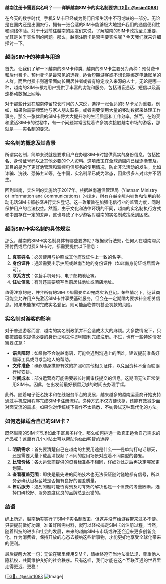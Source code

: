 **越南注册卡需要实名吗？——详解越南SIM卡的实名制要求[[TG💪+ @esim1088](https://t.me/s/esim1088)]**

在今天的数字时代，手机SIM卡已经成为我们日常生活中不可或缺的一部分。无论是在国内还是出国旅行，拥有一张合适的SIM卡能够极大地提升我们的通信便利性和网络体验。对于计划前往越南的朋友们来说，了解越南的SIM卡政策至关重要，尤其是关于实名制的问题。那么，越南注册卡是否需要实名呢？今天我们就来详细探讨一下。

### 越南SIM卡的种类与用途

首先，让我们了解一下越南的SIM卡种类。越南的SIM卡主要分为两种：预付费卡和后付费卡。预付费卡是最常见的选择，适合短期游客或不想长期绑定电话账单的人群。而后付费卡则通常面向长期居住者或者有稳定收入来源的人士。无论是哪一种，越南的SIM卡都为用户提供了丰富的功能和服务，包括语音通话、短信以及高速移动数据上网等。

对于那些计划在越南停留较长时间的人来说，选择一张合适的SIM卡尤为重要。例如，如果你需要频繁地与家人朋友联系，或者需要使用大量的移动数据来处理工作事务，那么一张优质的SIM卡将大大提升你的生活质量和工作效率。然而，在购买和激活SIM卡的过程中，有一个问题常常困扰着许多初次接触越南市场的游客，那就是——实名制的要求。

### 实名制的概念及其背景

所谓实名制，简单来说就是要求用户在办理SIM卡时提供真实的身份信息，包括姓名、身份证号码以及其他必要的个人资料。这项政策在全球范围内已经逐渐普及，其目的是为了更好地管理和监控电信服务的使用情况，防止非法活动的发生，比如诈骗、洗钱、恐怖主义等。在中国，实名制早已成为常态，因此很多人对此并不陌生。

回到越南，实名制的实施始于2017年。根据越南通信管理局（Vietnam Ministry of Information and Communications）的规定，所有在越南境内销售和使用的移动电话SIM卡都必须进行实名登记。这一政策旨在加强电信行业的监管力度，同时保护用户的合法权益。然而，由于文化和法律环境的不同，越南的实名制执行方式和中国存在一定的差异，这也导致了不少游客对越南的实名制政策感到困惑。

### 越南SIM卡实名制的具体规定

那么，越南的SIM卡实名制具体有哪些要求呢？根据现行法规，任何人在越南购买预付费或后付费SIM卡时，都需要提供以下信息：

1. **真实姓名**：必须使用与护照或其他有效证件上一致的名字。
2. **身份证件**：通常需要出示护照或越南当地的身份证件（如越南身份证或居留许可）。
3. **联系方式**：包括手机号码、电子邮箱地址等。
4. **住址信息**：有时还需要填写当前居住地址或酒店地址。

值得注意的是，并非所有的SIM卡都需要立即完成实名登记。某些情况下，运营商可能会允许用户先激活SIM卡并享受基础服务，但会在一定期限内要求补全相关信息。如果未能按时完成实名登记，则可能面临停机甚至罚款的风险。

### 实名制对游客的影响

对于普通游客而言，越南的实名制政策并不会造成太大的麻烦。大多数情况下，只要按照要求提供必要的身份证明文件即可顺利完成注册。不过，也有一些特殊情况需要注意：

- **语言障碍**：如果你不会说越南语，可能会遇到沟通上的困难。建议提前准备好翻译工具或寻求当地人的帮助。
- **文件准备**：确保随身携带有效的护照和其他相关证件，以免因资料不全而耽误行程安排。
- **时间成本**：部分运营商可能需要较长时间审核提交的信息，这期间无法正常使用SIM卡。因此，在出发前最好预留足够的时间去办理手续。

此外，随着电子签名技术和在线服务平台的发展，越来越多的越南运营商开始支持通过手机应用程序完成SIM卡注册流程。这种方式不仅方便快捷，还能有效减少面对面交流的需求。如果你对传统线下操作不太熟悉，不妨尝试这种现代化的方法。

### 如何选择适合自己的SIM卡？

既然越南的SIM卡市场如此丰富且多样化，那么如何挑选一款真正适合自己需求的产品呢？这里有几个小贴士可以帮助你做出明智的选择：

1. **明确需求**：首先要清楚自己在越南的主要用途是什么——是单纯打电话聊天，还是需要大量下载高清视频？不同的应用场景对应着不同类型的套餐。
2. **比较价格**：各大运营商提供的资费标准各不相同，仔细对比之后再决定哪家更划算。
3. **查看覆盖范围**：即使是最先进的网络技术也无法保证随时随地都有信号，所以务必确认目标区域是否拥有良好的覆盖质量。
4. **售后服务**：遇到问题时能否得到及时有效的解决也是一个重要的考量因素。选择口碑较好、服务态度优良的品牌总是没错的。

### 结语

综上所述，越南确实实行了SIM卡实名制政策，但这并没有给游客带来过多不便。只要提前做好功课，准备好所需材料，就可以轻松搞定SIM卡的注册过程。当然，随着科技的进步和社会的发展，未来的越南SIM卡市场或许还会迎来更多创新变化。作为消费者，保持开放的心态去接纳这些新事物，才能更好地享受全球化带来的便利。

最后提醒大家一句：无论在哪里使用SIM卡，请始终遵守当地法律法规，尊重他人隐私权，共同维护良好的社会秩序。只有这样，我们才能在这个互联互通的世界里走得更远、更稳！

[[TG💪+ @esim1088](https://t.me/s/esim1088) ![Image](https://i.postimg.cc/4NQfJmqS/Snipaste-2025-05-13-00-14-12.png)]